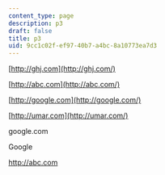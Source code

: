 ```yaml
---
content_type: page
description: p3
draft: false
title: p3
uid: 9cc1c02f-ef97-40b7-a4bc-8a10773ea7d3
---
```

[http://ghj.com](http://ghj.com/)

[http://abc.com](http://abc.com/)

[http://google.com](http://google.com/)

[http://umar.com](http://umar.com/)

google.com

Google

http://abc.com